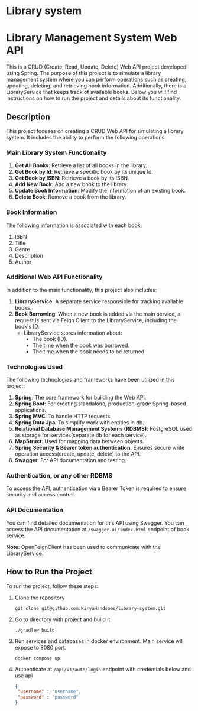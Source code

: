 # Library system

# Library Management System Web API

This is a CRUD (Create, Read, Update, Delete) Web API project developed using Spring. The purpose of this project is to
simulate a library management system where you can perform operations such as creating, updating, deleting, and
retrieving book information. Additionally, there is a LibraryService that keeps track of available books. Below you will
find instructions on how to run the project and details about its functionality.

## Description

This project focuses on creating a CRUD Web API for simulating a library system. It includes the ability to perform the
following operations:

### Main Library System Functionality

1. **Get All Books**: Retrieve a list of all books in the library.
2. **Get Book by Id**: Retrieve a specific book by its unique Id.
3. **Get Book by ISBN**: Retrieve a book by its ISBN.
4. **Add New Book**: Add a new book to the library.
5. **Update Book Information**: Modify the information of an existing book.
6. **Delete Book**: Remove a book from the library.

### Book Information

The following information is associated with each book:

1. ISBN
2. Title
3. Genre
4. Description
5. Author

### Additional Web API Functionality

In addition to the main functionality, this project also includes:

1. **LibraryService**: A separate service responsible for tracking available books.
2. **Book Borrowing**: When a new book is added via the main service, a request is sent via Feign Client to the LibraryService, including the book's ID.
    - LibraryService stores information about:
        - The book (ID).
        - The time when the book was borrowed.
        - The time when the book needs to be returned.

### Technologies Used

The following technologies and frameworks have been utilized in this project:

1. **Spring**: The core framework for building the Web API.
2. **Spring Boot**: For creating standalone, production-grade Spring-based applications.
3. **Spring MVC**: To handle HTTP requests.
4. **Spring Data Jpa**: To simplify work with entities in db.
5. **Relational Database Management Systems (RDBMS)**: PostgreSQL used as storage for services(separate db for each
   service).
6. **MapStruct**: Used for mapping data between objects.
7. **Spring Security & Bearer token authentication**: Ensures secure write operation access(create, update, delete) to the API.
8. **Swagger**: For API documentation and testing.

### Authentication, or any other RDBMS

To access the API, authentication via a Bearer Token is required to ensure security and access control.

### API Documentation

You can find detailed documentation for this API using Swagger. You can access the
API documentation at `/swagger-ui/index.html` endpoint of book service.

**Note**: OpenFeignClient has been used to communicate with the LibraryService.

## How to Run the Project

To run the project, follow these steps:

1. Clone the repository
   ```shell
   git clone git@github.com:KiryaHandsome/library-system.git
   ```
2. Go to directory with project and build it 
   
   ```shell
   ./gradlew build
   ```
3. Run services and databases in docker environment. Main service will expose to 8080 port.
   ```shell
   docker compose up
   ```
4. Authenticate at `/api/v1/auth/login` endpoint with credentials below and use api
   ```json
   {
    "username" : "username",
    "password" : "password"
   }
   ```

